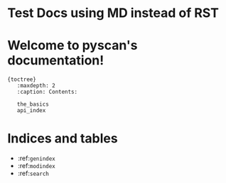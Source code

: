 # Test Docs using MD instead of RST

Welcome to pyscan's documentation!
==================================

```
{toctree}
   :maxdepth: 2
   :caption: Contents:

   the_basics
   api_index
```


Indices and tables
==================

* :ref:`genindex`
* :ref:`modindex`
* :ref:`search`
